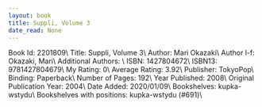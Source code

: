 ```yaml
---
layout: book
title: Suppli, Volume 3
date_read: None
---
```


Book Id: 2201809\ 
Title: Suppli, Volume 3\ 
Author: Mari Okazaki\ 
Author l-f: Okazaki, Mari\ 
Additional Authors: \ 
ISBN: 1427804672\ 
ISBN13: 9781427804679\ 
My Rating: 0\ 
Average Rating: 3.92\ 
Publisher: TokyoPop\ 
Binding: Paperback\ 
Number of Pages: 192\ 
Year Published: 2008\ 
Original Publication Year: 2004\ 
Date Added: 2020/01/09\ 
Bookshelves: kupka-wstydu\ 
Bookshelves with positions: kupka-wstydu (#691)\ 

